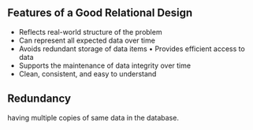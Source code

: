 ## Features of a Good Relational Design
- Reflects real-world structure of the problem 
- Can represent all expected data over time 
- Avoids redundant storage of data items • Provides efficient access to data 
- Supports the maintenance of data integrity over time 
- Clean, consistent, and easy to understand


## Redundancy
  having multiple copies of same data in the database.
